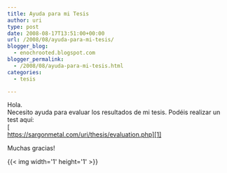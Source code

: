 ```yaml
---
title: Ayuda para mi Tesis
author: uri
type: post
date: 2008-08-17T13:51:00+00:00
url: /2008/08/ayuda-para-mi-tesis/
blogger_blog:
  - enochrooted.blogspot.com
blogger_permalink:
  - /2008/08/ayuda-para-mi-tesis.html
categories:
  - tesis

---
```

Hola.  
Necesito ayuda para evaluar los resultados de mi tesis. Podéis realizar un test aquí:  
[  
https://sargonmetal.com/uri/thesis/evaluation.php][1]

Muchas gracias! 

<div class="blogger-post-footer">
  {{< img width='1' height='1' >}}
</div>

 [1]: https://sargonmetal.com/uri/thesis/evaluation.php